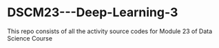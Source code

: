 # DSCM23---Deep-Learning-3
This repo consists of all the activity source codes for Module 23 of Data Science Course
